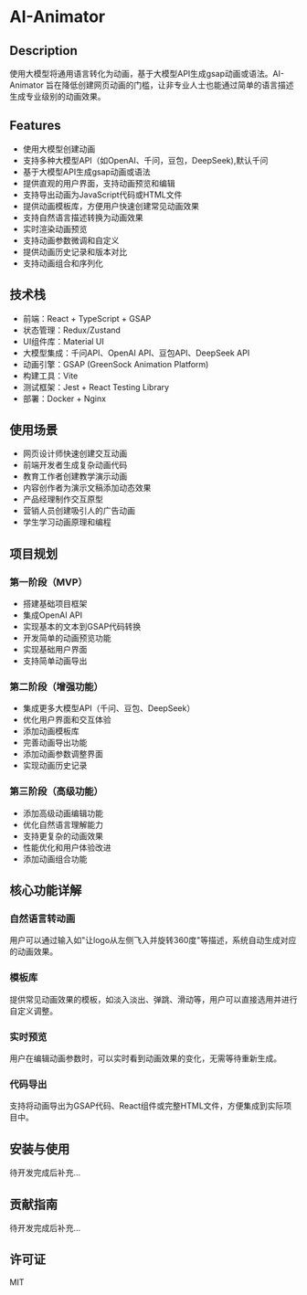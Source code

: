 # AI-Animator

## Description

使用大模型将通用语言转化为动画，基于大模型API生成gsap动画或语法。AI-Animator 旨在降低创建网页动画的门槛，让非专业人士也能通过简单的语言描述生成专业级别的动画效果。

## Features
 - 使用大模型创建动画
 - 支持多种大模型API（如OpenAI、千问，豆包，DeepSeek),默认千问
 - 基于大模型API生成gsap动画或语法
 - 提供直观的用户界面，支持动画预览和编辑
 - 支持导出动画为JavaScript代码或HTML文件
 - 提供动画模板库，方便用户快速创建常见动画效果
 - 支持自然语言描述转换为动画效果
 - 实时渲染动画预览
 - 支持动画参数微调和自定义
 - 提供动画历史记录和版本对比
 - 支持动画组合和序列化

## 技术栈

- 前端：React + TypeScript + GSAP
- 状态管理：Redux/Zustand
- UI组件库：Material UI
- 大模型集成：千问API、OpenAI API、豆包API、DeepSeek API
- 动画引擎：GSAP (GreenSock Animation Platform)
- 构建工具：Vite
- 测试框架：Jest + React Testing Library
- 部署：Docker + Nginx

## 使用场景

- 网页设计师快速创建交互动画
- 前端开发者生成复杂动画代码
- 教育工作者创建教学演示动画
- 内容创作者为演示文稿添加动态效果
- 产品经理制作交互原型
- 营销人员创建吸引人的广告动画
- 学生学习动画原理和编程

## 项目规划

### 第一阶段（MVP）
- 搭建基础项目框架
- 集成OpenAI API
- 实现基本的文本到GSAP代码转换
- 开发简单的动画预览功能
- 实现基础用户界面
- 支持简单动画导出

### 第二阶段（增强功能）
- 集成更多大模型API（千问、豆包、DeepSeek）
- 优化用户界面和交互体验
- 添加动画模板库
- 完善动画导出功能
- 添加动画参数调整界面
- 实现动画历史记录

### 第三阶段（高级功能）
- 添加高级动画编辑功能
- 优化自然语言理解能力
- 支持更复杂的动画效果
- 性能优化和用户体验改进
- 添加动画组合功能

## 核心功能详解

### 自然语言转动画
用户可以通过输入如"让logo从左侧飞入并旋转360度"等描述，系统自动生成对应的动画效果。

### 模板库
提供常见动画效果的模板，如淡入淡出、弹跳、滑动等，用户可以直接选用并进行自定义调整。

### 实时预览
用户在编辑动画参数时，可以实时看到动画效果的变化，无需等待重新生成。

### 代码导出
支持将动画导出为GSAP代码、React组件或完整HTML文件，方便集成到实际项目中。

## 安装与使用

待开发完成后补充...

## 贡献指南

待开发完成后补充...

## 许可证

MIT


